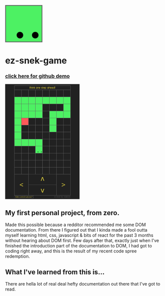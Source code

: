<img src="https://github.com/suntoes/ez-snek-game/blob/master/resources/logo.png" alt="snek logo" width="120"/>

# ez-snek-game

### [click here for github demo](https://suntoes.github.io/ez-snek-game/)

<img src="https://github.com/suntoes/ez-snek-game/blob/master/resources/gameplay.png" alt="gameplay" width="240"/>

## My first personal project, from zero.
Made this possible because a redditor recommended me some DOM documentation. From there I figured out that I kinda made a fool outta myself learning html, css, javascript & bits of react for the past 3 months without hearing about DOM first. Few days after that, exactly just when I've finished the introduction part of the documentation to DOM, I had got to coding right away, and this is the result of my recent code spree redemption.

## What I've learned from this is...
There are hella lot of real deal hefty documentation out there that I've got to read.
